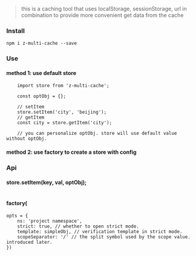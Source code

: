 > this is a caching tool that uses localStorage, sessionStorage, url in combination to provide more convenient get data from the cache

### Install
`npm i z-multi-cache --save`

### Use
#### method 1: use default store
```
    import store from 'z-multi-cache';

    const optObj = {};

    // setItem
    store.setItem('city', 'beijing');
    // getItem
    const city = store.getItem('city');

    // you can personalize optObj. store will use default value without optObj.
```

#### method 2: use factory to create a store with config

### Api

#### store.setItem(key, val, optObj);

```
```

#### factory(
    opts = {
        ns: 'project namespace',
        strict: true, // whether to open strict mode.
        template: simpleObj, // verification template in strict mode.
        scopeSeparator: '/' // the split symbol used by the scope value. introduced later.
    })
> 
```
```